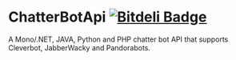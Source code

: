 # ChatterBotApi [![Bitdeli Badge](https://d2weczhvl823v0.cloudfront.net/Schumix/chatterbotapi/trend.png)](https://bitdeli.com/free "Bitdeli Badge")

A Mono/.NET, JAVA, Python and PHP chatter bot API that supports Cleverbot, JabberWacky and Pandorabots.
